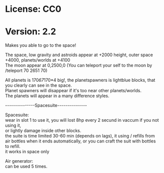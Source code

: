 # License: CC0  
# Version: 2.2  

Makes you able to go to the space!  

The space, low gravity and astroids appear at +2000 height, outer space +4000, planets/worlds at +4100  
The moon appear at 0,2500,0 (You can teleport your self to the moon by /teleport 70 2651 70)  
  
All planets is 170*67*170*4 big!, the planetspawners is lightblue blocks, that you clearly can see in the space.  
Planet spawners will disappear if it's too near other planets/worlds.  
The planets will appear in a many difference styles.  
  
  
---------------Spacesuite---------------  
  
Spacesuite:  
wear in slot 1 to use it, you will lost 8hp every 2 secund in vaccum if you not using it,  
or lightly damage inside other blocks.  
the suite is time limited 30-60 min (depends on lags), it using / refills from air bottles when it ends automatically, or you can craft the suit with bottles to refill.  
it works in space only  
  
Air generator:  
can be used 5 times.  
